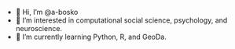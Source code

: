 - 👋 Hi, I’m @a-bosko
- 👀 I’m interested in computational social science, psychology, and neuroscience.
- 🌱 I’m currently learning Python, R, and GeoDa.
